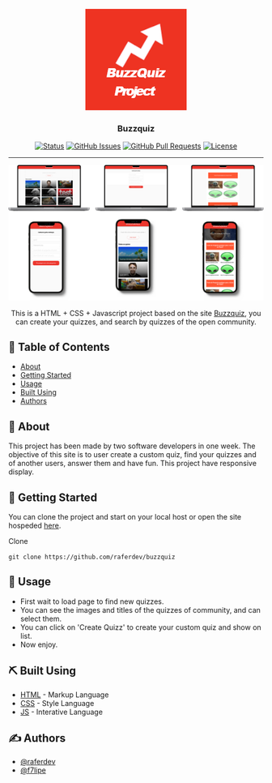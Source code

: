 <p align="center">
  <a href="https://raferdev.github.io/buzzquiz/">
 <img width=200px height=200px src="./readme.png" alt="Project logo"></a>
</p>

<h3 align="center">Buzzquiz</h3>

<div align="center">

[![Status](https://img.shields.io/badge/status-closed-red.svg)]()
[![GitHub Issues](https://img.shields.io/github/issues/raferdev/buzzquiz.svg)](https://github.com//raferdev/buzzquiz/issues)
[![GitHub Pull Requests](https://img.shields.io/github/issues-pr/raferdev/buzzquiz.svg)](https://github.com/raferdev/buzzquiz/pulls)
[![License](https://img.shields.io/badge/license-MIT-blue.svg)](/LICENSE)

</div>

---

<img src="./readme-banner.png">

<p align="center"> This is a HTML + CSS + Javascript project based on the site 
<a href="https://buzzfeed.com.br/feed/quiz">Buzzquiz</a>, you can create your quizzes, and search by quizzes of the open community.
</p>

## 📝 Table of Contents

- [About](#about)
- [Getting Started](#getting_started)
- [Usage](#usage)
- [Built Using](#built_using)
- [Authors](#authors)

## 🧐 About <a name = "about"></a>

This project has been made by two software developers in one week. The objective of this site is to user create a custom quiz, find your quizzes and of another users, answer them and have fun. This project have responsive display.

## 🏁 Getting Started <a name = "getting_started"></a>

You can clone the project and start on your local host or open the site hospeded <a href="https://raferdev.github.io/buzzquiz/">here</a>.

Clone

 ```
 git clone https://github.com/raferdev/buzzquiz
 ```

## 🎈 Usage <a name="usage"></a>
- First wait to load page to find new quizzes.
- You can see the images and titles of the quizzes of community, and can select them.
- You can click on 'Create Quizz' to create your custom quiz and show on list.
- Now enjoy.
## ⛏️ Built Using <a name = "built_using"></a>

- [HTML](https://developer.mozilla.org/pt-BR/docs/Web/HTML) - Markup Language
- [CSS](https://developer.mozilla.org/pt-BR/docs/Web/CSS) - Style Language
- [JS](https://developer.mozilla.org/pt-BR/docs/Web/javascript) - Interative Language

## ✍️ Authors <a name = "authors"></a>

- [@raferdev](https://github.com/raferdev)
- [@f7lipe](https://github.com/f7lipe)